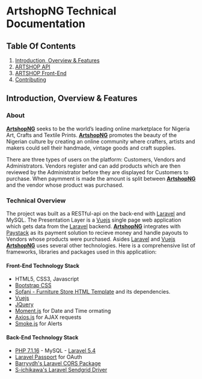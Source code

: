 # ArtshopNG Technical Documentation

## Table Of Contents
1. [Introduction, Overview & Features](#introduction)
2. [ARTSHOP API](#artshop-api)
3. [ARTSHOP Front-End](#artshop-frontend)
4. [Contributing](#contributing)

## Introduction, Overview & Features

### About
**[ArtshopNG](http://artshop.com.ng)** seeks to be the world’s leading online marketplace for Nigeria Art, Crafts and Textile Prints. **[ArtshopNG](http://artshop.com.ng)** promotes the beauty of the Nigerian culture by creating an online community where crafters, artists and makers could sell their handmade, vintage goods and craft supplies.

There are three types of users on the platform: Customers, Vendors and Administrators. Vendors register and can add products which are then reviewed by the Administrator before they are displayed for Customers to purchase. When paymment is made the amount is split between **[ArtshopNG](http://artshop.com.ng)** and the vendor whose product was purchased.


### Technical Overview
The project was built as a RESTful-api on the back-end with [Laravel](https://laravel.com) and MySQL. The Presentation Layer is a [Vuejs](https://vuejs.org) single page web application which gets data from the [Laravel](https://laravel.com) backend. **[ArtshopNG](http://artshop.com.ng)** integrates with [Paystack](https://paystack.com) as its payment solution to recieve money and handle payouts to Vendors whose products were purchased. Asides [Laravel](https://laravel.com) and [Vuejs](https://vuejs.org) **[ArtshopNG](http://artshop.com.ng)** uses several other technologies. Here is a comprehensive list of frameworks, libraries and packages used in this applicatiion:

#### Front-End Technology Stack
- HTML5, CSS3, Javascript
- [Bootstrap CSS](https://getbootstrap.com)
- [Sofani - Furniture Store HTML Template](https://themeforest.net/item/sofani-furniture-store-html-template/19892365) and its dependencies.
- [Vuejs](https://vuejs.org)
- [JQuery](https://jquery.com/)
- [Moment.js](https://momentjs.com/) for Date and Time ormating
- [Axios.js](https://github.com/axios/axios) for AJAX requests
- [Smoke.js](https://smoke-js.com/) for Alerts

#### Back-End Technology Stack

- [PHP 7.1.16](http://php.net) - MySQL - [Laravel 5.4](https://laravel.com/docs/5.4)
- [Laravel Passport](https://laravel.com/docs/5.4/passport) for OAuth
- [Barryvdh's Laravel CORS Package](https://github.com/barryvdh/laravel-cors)
- [S-ichikawa's Laravel Sendgrid Driver](https://github.com/s-ichikawa/laravel-sendgrid-driver)